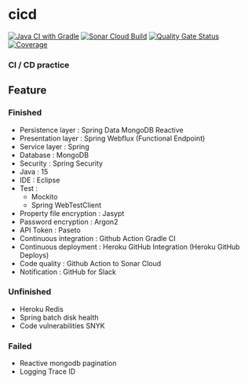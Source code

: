 # cicd
  
[![Java CI with Gradle](https://github.com/soranolan/cicd/actions/workflows/gradleci.yml/badge.svg)](https://github.com/soranolan/cicd/actions/workflows/gradleci.yml)
[![Sonar Cloud Build](https://github.com/soranolan/cicd/actions/workflows/sonarcloud.yml/badge.svg)](https://github.com/soranolan/cicd/actions/workflows/sonarcloud.yml)
[![Quality Gate Status](https://sonarcloud.io/api/project_badges/measure?project=soranolan_cicd&metric=alert_status)](https://sonarcloud.io/dashboard?id=soranolan_cicd)
[![Coverage](https://sonarcloud.io/api/project_badges/measure?project=soranolan_cicd&metric=coverage)](https://sonarcloud.io/dashboard?id=soranolan_cicd)

### CI / CD practice
## Feature
### Finished
* Persistence layer : Spring Data MongoDB Reactive
* Presentation layer : Spring Webflux (Functional Endpoint)
* Service layer : Spring
* Database : MongoDB
* Security : Spring Security
* Java : 15
* IDE : Eclipse
* Test :  
   * Mockito  
   * Spring WebTestClient  
* Property file encryption : Jasypt
* Password encryption : Argon2
* API Token : Paseto
* Continuous integration : Github Action Gradle CI
* Continuous deployment : Heroku GitHub Integration (Heroku GitHub Deploys)
* Code quality : Github Action to Sonar Cloud
* Notification : GitHub for Slack
### Unfinished
* Heroku Redis
* Spring batch disk health
* Code vulnerabilities SNYK
### Failed
* Reactive mongodb pagination
* Logging Trace ID
